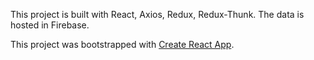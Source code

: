 This project is built with React, Axios, Redux, Redux-Thunk. The data is hosted in Firebase.


This project was bootstrapped with [Create React App](https://github.com/facebookincubator/create-react-app).

